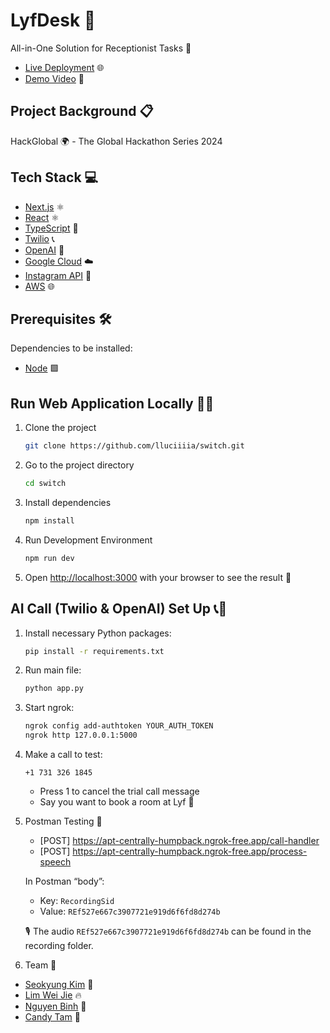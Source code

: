 # LyfDesk 🚀

All-in-One Solution for Receptionist Tasks 🏢

- [Live Deployment](https://main.d2312vzugm71c2.amplifyapp.com/) 🌐
- [Demo Video](https://youtu.be/kZMzEGOXbsk) 🎥

## Project Background 📋

HackGlobal 🌍 - The Global Hackathon Series 2024

## Tech Stack 💻

- [Next.js](https://nextjs.org/) ⚛️
- [React](https://react.dev/) ⚛️
- [TypeScript](https://www.typescriptlang.org/) 📘
- [Twilio](https://www.twilio.com/en-us) 📞
- [OpenAI](https://openai.com/) 🧠
- [Google Cloud](https://cloud.google.com/) ☁️
- [Instagram API](https://developers.facebook.com/products/instagram/apis/) 📸
- [AWS](https://aws.amazon.com/) 🌐

## Prerequisites 🛠️

Dependencies to be installed:
* [Node](https://nodejs.org/en/download) 🟩

## Run Web Application Locally 🏃‍♂️

1. Clone the project

    ```bash
    git clone https://github.com/lluciiiia/switch.git
    ```

2. Go to the project directory

    ```bash
    cd switch
    ```

3. Install dependencies

    ```bash
    npm install
    ```

4. Run Development Environment

    ```bash
    npm run dev
    ```

5. Open [http://localhost:3000](http://localhost:3000) with your browser to see the result 🎉

## AI Call (Twilio & OpenAI) Set Up 📞🤖

1. Install necessary Python packages:

    ```bash
    pip install -r requirements.txt
    ```

2. Run main file:

    ```bash
    python app.py
    ```

3. Start ngrok:

    ```bash
    ngrok config add-authtoken YOUR_AUTH_TOKEN
    ngrok http 127.0.0.1:5000
    ```

4. Make a call to test:

    ```
    +1 731 326 1845
    ```

   - Press 1 to cancel the trial call message
   - Say you want to book a room at Lyf 🏨

5. Postman Testing 🧪

   - [POST] https://apt-centrally-humpback.ngrok-free.app/call-handler
   - [POST] https://apt-centrally-humpback.ngrok-free.app/process-speech

   In Postman “body”:
   - Key: `RecordingSid`
   - Value: `REf527e667c3907721e919d6f6fd8d274b`
   
   🎙️ The audio `REf527e667c3907721e919d6f6fd8d274b` can be found in the recording folder.

6. Team 👥

- [Seokyung Kim](https://github.com/lluciiiia) 🌟
- [Lim Wei Jie](https://github.com/Stabbershade) 🔥
- [Nguyen Binh](https://github.com/nguyentobinh12x5) 🚀
- [Candy Tam](https://github.com/CANDYTAM) 🌈


